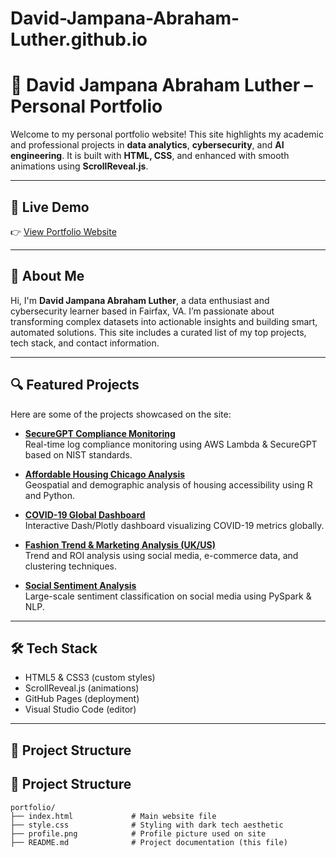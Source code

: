 # David-Jampana-Abraham-Luther.github.io

# 💼 David Jampana Abraham Luther – Personal Portfolio

Welcome to my personal portfolio website! This site highlights my academic and professional projects in **data analytics**, **cybersecurity**, and **AI engineering**. It is built with **HTML, CSS**, and enhanced with smooth animations using **ScrollReveal.js**.

---

## 🚀 Live Demo

👉 [View Portfolio Website](https://David-Jampana-Abraham-Luther.github.io/David-Jampana-Abraham-Luther.github.io/)

---

## 🧠 About Me

Hi, I'm **David Jampana Abraham Luther**, a data enthusiast and cybersecurity learner based in Fairfax, VA. I’m passionate about transforming complex datasets into actionable insights and building smart, automated solutions. This site includes a curated list of my top projects, tech stack, and contact information.

---

## 🔍 Featured Projects

Here are some of the projects showcased on the site:

- **[SecureGPT Compliance Monitoring](https://github.com/David-Jampana-Abraham-Luther/securegpt-compliance-monitoring)**  
  Real-time log compliance monitoring using AWS Lambda & SecureGPT based on NIST standards.

- **[Affordable Housing Chicago Analysis](https://github.com/David-Jampana-Abraham-Luther/Affordable-Housing-Chicago-Analysis)**  
  Geospatial and demographic analysis of housing accessibility using R and Python.

- **[COVID-19 Global Dashboard](https://github.com/David-Jampana-Abraham-Luther/COVID-19-Global-Dashboard)**  
  Interactive Dash/Plotly dashboard visualizing COVID-19 metrics globally.

- **[Fashion Trend & Marketing Analysis (UK/US)](https://github.com/David-Jampana-Abraham-Luther/fashion-trend-analysis-uk-us)**  
  Trend and ROI analysis using social media, e-commerce data, and clustering techniques.

- **[Social Sentiment Analysis](https://github.com/David-Jampana-Abraham-Luther/Social-Sentiments-Exploring-Consumer-Behavior-and-Market-Trends-on-Social-Media)**  
  Large-scale sentiment classification on social media using PySpark & NLP.

---

## 🛠️ Tech Stack

- HTML5 & CSS3 (custom styles)
- ScrollReveal.js (animations)
- GitHub Pages (deployment)
- Visual Studio Code (editor)

---

## 📂 Project Structure

## 📂 Project Structure

```text
portfolio/
├── index.html             # Main website file
├── style.css              # Styling with dark tech aesthetic
├── profile.png            # Profile picture used on site
├── README.md              # Project documentation (this file)


